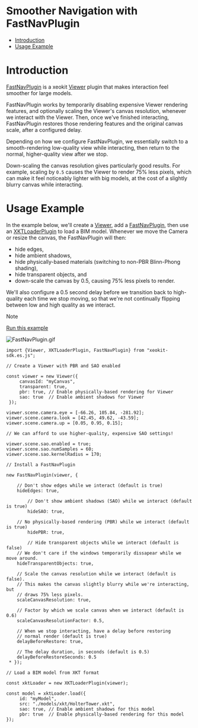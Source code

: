 # Smoother Navigation with FastNavPlugin

- [Introduction](#introduction)
- [Usage Example](#usage-example)

# Introduction

[FastNavPlugin](https://xeokit.github.io/xeokit-sdk/docs/class/src/plugins/FastNavPlugin/FastNavPlugin.js~FastNavPlugin.html) is a xeokit [Viewer](https://xeokit.github.io/xeokit-sdk/docs/class/src/viewer/Viewer.js~Viewer.html) plugin that makes interaction feel smoother for large models.

FastNavPlugin works by temporarily disabling expensive Viewer rendering features, and optionally scaling the Viewer's canvas resolution, whenever we interact with the Viewer. Then, once we've finished interacting, FastNavPlugin restores those rendering features and the original canvas scale, after a configured delay.

Depending on how we configure FastNavPlugin, we essentially switch to a smooth-rendering low-quality view while interacting, then return to the normal, higher-quality view after we stop.

Down-scaling the canvas resolution gives particularly good results. For example, scaling by `0.5` causes the Viewer to render 75% less pixels, which can make it feel noticeably lighter with big models, at the cost of a slightly blurry canvas while interacting.

# Usage Example

In the example below, we'll create a [Viewer](https://xeokit.github.io/xeokit-sdk/docs/class/src/viewer/Viewer.js~Viewer.html), add a [FastNavPlugin](https://xeokit.github.io/xeokit-sdk/docs/class/src/plugins/FastNavPlugin/FastNavPlugin.js~FastNavPlugin.html), then use an [XKTLoaderPlugin](https://xeokit.github.io/xeokit-sdk/docs/class/src/plugins/XKTLoaderPlugin/XKTLoaderPlugin.js~XKTLoaderPlugin.html) to load a BIM model. Whenever we move the Camera or resize the canvas, the FastNavPlugin will then:

- hide edges,
- hide ambient shadows,
- hide physically-based materials (switching to non-PBR Blinn-Phong shading),
- hide transparent objects, and
- down-scale the canvas by 0.5, causing 75% less pixels to render.

We'll also configure a 0.5 second delay before we transition back to high-quality each time we stop moving, so that we're not continually flipping between low and high quality as we interact.

> [!NOTE]
> [Run this example](https://xeokit.github.io/xeokit-sdk/examples/#performance_FastNavPlugin)

![FastNavPlugin.gif](./attachments/FastNavPlugin.gif)

```
import {Viewer, XKTLoaderPlugin, FastNavPlugin} from "xeokit-sdk.es.js";

// Create a Viewer with PBR and SAO enabled

const viewer = new Viewer({
     canvasId: "myCanvas",
     transparent: true,
     pbr: true, // Enable physically-based rendering for Viewer
     sao: true  // Enable ambient shadows for Viewer
 });

viewer.scene.camera.eye = [-66.26, 105.84, -281.92];
viewer.scene.camera.look = [42.45, 49.62, -43.59];
viewer.scene.camera.up = [0.05, 0.95, 0.15];

// We can afford to use higher-quality, expensive SAO settings!
 
viewer.scene.sao.enabled = true;
viewer.scene.sao.numSamples = 60;
viewer.scene.sao.kernelRadius = 170;
 
// Install a FastNavPlugin
 
new FastNavPlugin(viewer, {

    // Don't show edges while we interact (default is true)
    hideEdges: true, 
    
		// Don't show ambient shadows (SAO) while we interact (default is true)
		hideSAO: true, 
		
    // No physically-based rendering (PBR) while we interact (default is true)
		hidePBR: true,                  
 
		// Hide transparent objects while we interact (default is false)
    // We don't care if the windows temporarily dissapear while we move around.
    hideTransparentObjects: true,   
 
    // Scale the canvas resolution while we interact (default is false).
    // This makes the canvas slightly blurry while we're interacting, but 
    // draws 75% less pixels.
    scaleCanvasResolution: true,    

    // Factor by which we scale canvas when we interact (default is 0.6)
    scaleCanvasResolutionFactor: 0.5, 
 
    // When we stop interacting, have a delay before restoring 
    // normal render (default is true)
    delayBeforeRestore: true,       
 
    // The delay duration, in seconds (default is 0.5)
    delayBeforeRestoreSeconds: 0.5  
 * });

// Load a BIM model from XKT format

const xktLoader = new XKTLoaderPlugin(viewer);

const model = xktLoader.load({
     id: "myModel",
     src: "./models/xkt/HolterTower.xkt",
     sao: true, // Enable ambient shadows for this model
     pbr: true  // Enable physically-based rendering for this model
});
```